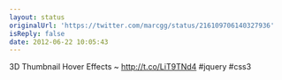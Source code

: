 ```yaml
---
layout: status
originalUrl: 'https://twitter.com/marcgg/status/216109706140327936'
isReply: false
date: 2012-06-22 10:05:43
---
```


3D Thumbnail Hover Effects ~ http://t.co/LiT9TNd4 #jquery #css3
